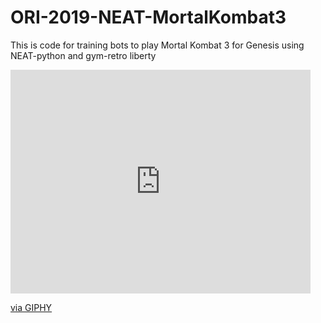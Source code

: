 # ORI-2019-NEAT-MortalKombat3
This is code for training bots to play Mortal Kombat 3 for Genesis using NEAT-python and gym-retro liberty

<iframe src="https://giphy.com/embed/S5n8oH1Dh3No9izCYr" width="480" height="358" frameBorder="0" class="giphy-embed" allowFullScreen></iframe><p><a href="https://giphy.com/gifs/S5n8oH1Dh3No9izCYr">via GIPHY</a></p>
